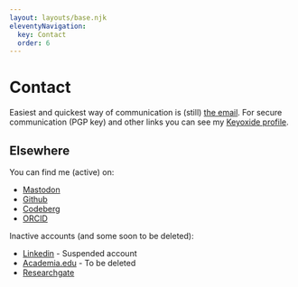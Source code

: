 ```yaml
---
layout: layouts/base.njk
eleventyNavigation:
  key: Contact
  order: 6
---
```

# Contact

Easiest and quickest way of communication is (still) [the email](mailto:298mtxjd@anonaddy.me). For secure communication (PGP key) and other links you can see my [Keyoxide profile](https://keyoxide.org/hkp/0CD517A1F847FBC4F8E560A0F489AA7383618137).

## Elsewhere

You can find me (active) on:
- [Mastodon](https://archaeo.social/@andreatitolo)
- [Github](https://github.com/andreatitolo)
- [Codeberg](https://codeberg.org/titoloandrea)
- [ORCID](https://orcid.org/0000-0002-7322-8634)

Inactive accounts (and some soon to be deleted):
- [Linkedin](https://www.linkedin.com/in/andreatitolo/) - Suspended account
- [Academia.edu](https://uniroma.academia.edu/AndreaTitolo) - To be deleted
- [Researchgate](https://www.researchgate.net/profile/Andrea-Titolo)
